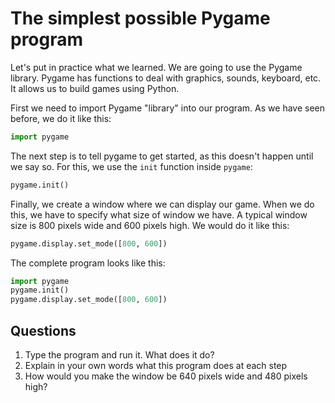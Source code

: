 # The simplest possible Pygame program

Let's put in practice what we learned. We are going to use the Pygame library. Pygame has functions to deal with graphics, sounds, keyboard, etc. It allows us to build games using Python.

First we need to import Pygame "library" into our program. As we have seen before, we do it like this:

```python
import pygame
```

The next step is to tell pygame to get started, as this doesn't happen until we say so. For this, we use the `init` function inside `pygame`:

```python
pygame.init()
```

Finally, we create a window where we can display our game. When we do this, we have to specify what size of window we have. A typical window size is 800 pixels wide and 600 pixels high. We would do it like this:

```python
pygame.display.set_mode([800, 600])
```

The complete program looks like this:

```python
import pygame
pygame.init()
pygame.display.set_mode([800, 600])
```

## Questions

1. Type the program and run it. What does it do?
1. Explain in your own words what this program does at each step
1. How would you make the window be 640 pixels wide and 480 pixels high?
